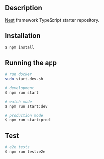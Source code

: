 ## Description

[Nest](https://github.com/nestjs/nest) framework TypeScript starter repository.

## Installation

```bash
$ npm install
```

## Running the app

```bash
# run docker
sudo start-dev.sh

# development
$ npm run start

# watch mode
$ npm run start:dev

# production mode
$ npm run start:prod
```

## Test

```bash
# e2e tests
$ npm run test:e2e
```
